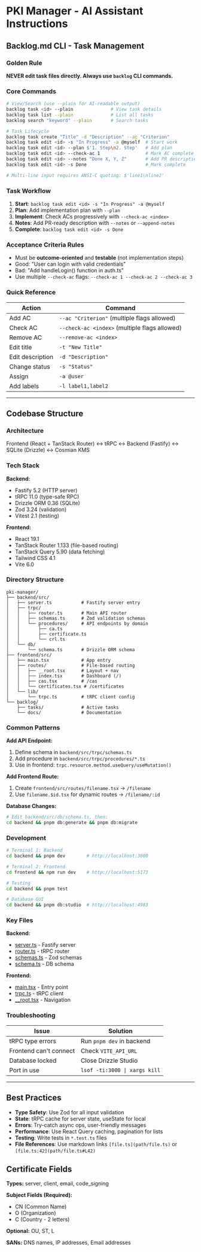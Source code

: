 # PKI Manager - AI Assistant Instructions

## Backlog.md CLI - Task Management

### Golden Rule

**NEVER edit task files directly. Always use `backlog` CLI commands.**

### Core Commands

```bash
# View/Search (use --plain for AI-readable output)
backlog task <id> --plain              # View task details
backlog task list --plain              # List all tasks
backlog search "keyword" --plain       # Search tasks

# Task Lifecycle
backlog task create "Title" -d "Description" --ac "Criterion"
backlog task edit <id> -s "In Progress" -a @myself  # Start work
backlog task edit <id> --plan $'1. Step\n2. Step'   # Add plan
backlog task edit <id> --check-ac 1                 # Mark AC complete
backlog task edit <id> --notes "Done X, Y, Z"       # Add PR description
backlog task edit <id> -s Done                      # Mark complete

# Multi-line input requires ANSI-C quoting: $'line1\nline2'
```

### Task Workflow

1. **Start**: `backlog task edit <id> -s "In Progress" -a @myself`
2. **Plan**: Add implementation plan with `--plan`
3. **Implement**: Check ACs progressively with `--check-ac <index>`
4. **Notes**: Add PR-ready description with `--notes` or `--append-notes`
5. **Complete**: `backlog task edit <id> -s Done`

### Acceptance Criteria Rules

- Must be **outcome-oriented** and **testable** (not implementation steps)
- Good: "User can login with valid credentials"
- Bad: "Add handleLogin() function in auth.ts"
- Use multiple `--check-ac` flags: `--check-ac 1 --check-ac 2 --check-ac 3`

### Quick Reference

| Action | Command |
|--------|---------|
| Add AC | `--ac "Criterion"` (multiple flags allowed) |
| Check AC | `--check-ac <index>` (multiple flags allowed) |
| Remove AC | `--remove-ac <index>` |
| Edit title | `-t "New Title"` |
| Edit description | `-d "Description"` |
| Change status | `-s "Status"` |
| Assign | `-a @user` |
| Add labels | `-l label1,label2` |

---

## Codebase Structure

### Architecture

Frontend (React + TanStack Router) ↔ tRPC ↔ Backend (Fastify) ↔ SQLite (Drizzle) ↔ Cosmian KMS

### Tech Stack

**Backend:**

- Fastify 5.2 (HTTP server)
- tRPC 11.0 (type-safe RPC)
- Drizzle ORM 0.36 (SQLite)
- Zod 3.24 (validation)
- Vitest 2.1 (testing)

**Frontend:**

- React 19.1
- TanStack Router 1.133 (file-based routing)
- TanStack Query 5.90 (data fetching)
- Tailwind CSS 4.1
- Vite 6.0

### Directory Structure

```
pki-manager/
├── backend/src/
│   ├── server.ts           # Fastify server entry
│   ├── trpc/
│   │   ├── router.ts       # Main API router
│   │   ├── schemas.ts      # Zod validation schemas
│   │   └── procedures/     # API endpoints by domain
│   │       ├── ca.ts
│   │       ├── certificate.ts
│   │       └── crl.ts
│   └── db/
│       └── schema.ts       # Drizzle ORM schema
├── frontend/src/
│   ├── main.tsx            # App entry
│   ├── routes/             # File-based routing
│   │   ├── __root.tsx      # Layout + nav
│   │   ├── index.tsx       # Dashboard (/)
│   │   ├── cas.tsx         # /cas
│   │   └── certificates.tsx # /certificates
│   └── lib/
│       └── trpc.ts         # tRPC client config
└── backlog/
    ├── tasks/              # Active tasks
    └── docs/               # Documentation
```

### Common Patterns

**Add API Endpoint:**

1. Define schema in `backend/src/trpc/schemas.ts`
2. Add procedure in `backend/src/trpc/procedures/*.ts`
3. Use in frontend: `trpc.resource.method.useQuery/useMutation()`

**Add Frontend Route:**

1. Create `frontend/src/routes/filename.tsx` → `/filename`
2. Use `filename.$id.tsx` for dynamic routes → `/filename/:id`

**Database Changes:**
```bash
# Edit backend/src/db/schema.ts, then:
cd backend && pnpm db:generate && pnpm db:migrate
```

### Development

```bash
# Terminal 1: Backend
cd backend && pnpm dev        # http://localhost:3000

# Terminal 2: Frontend
cd frontend && npm run dev    # http://localhost:5173

# Testing
cd backend && pnpm test

# Database GUI
cd backend && pnpm db:studio  # http://localhost:4983
```

### Key Files

**Backend:**

- [server.ts](backend/src/server.ts) - Fastify server
- [router.ts](backend/src/trpc/router.ts) - tRPC router
- [schemas.ts](backend/src/trpc/schemas.ts) - Zod schemas
- [schema.ts](backend/src/db/schema.ts) - DB schema

**Frontend:**

- [main.tsx](frontend/src/main.tsx) - Entry point
- [trpc.ts](frontend/src/lib/trpc.ts) - tRPC client
- [__root.tsx](frontend/src/routes/__root.tsx) - Navigation

### Troubleshooting

| Issue | Solution |
|-------|----------|
| tRPC type errors | Run `pnpm dev` in backend |
| Frontend can't connect | Check `VITE_API_URL` |
| Database locked | Close Drizzle Studio |
| Port in use | `lsof -ti:3000 \| xargs kill` |

---

## Best Practices

- **Type Safety**: Use Zod for all input validation
- **State**: tRPC cache for server state, useState for local
- **Errors**: Try-catch async ops, user-friendly messages
- **Performance**: Use React Query caching, pagination for lists
- **Testing**: Write tests in `*.test.ts` files
- **File References**: Use markdown links `[file.ts](path/file.ts)` or `[file.ts:42](path/file.ts#L42)`

## Certificate Fields

**Types:** server, client, email, code_signing

**Subject Fields (Required):**
- CN (Common Name)
- O (Organization)
- C (Country - 2 letters)

**Optional:** OU, ST, L

**SANs:** DNS names, IP addresses, Email addresses
